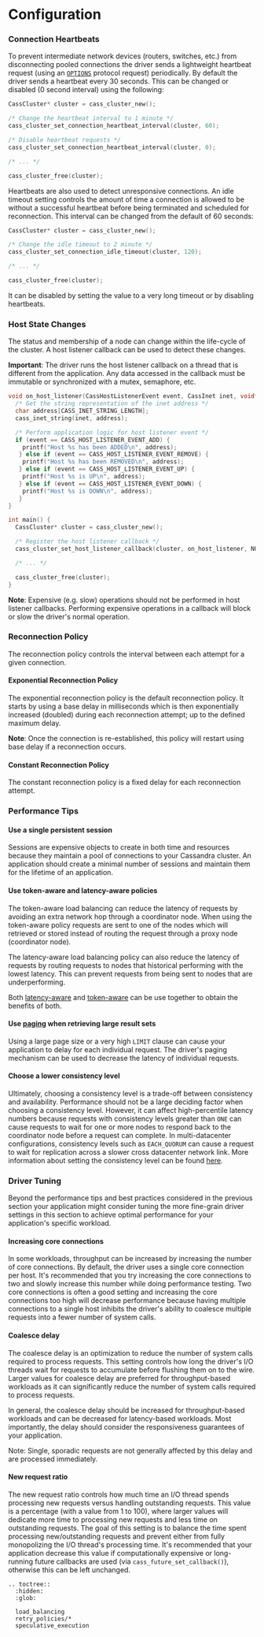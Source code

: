 # Configuration

### Connection Heartbeats

To prevent intermediate network devices (routers, switches, etc.) from
disconnecting pooled connections the driver sends a lightweight heartbeat
request (using an [`OPTIONS`] protocol request) periodically. By default the
driver sends a heartbeat every 30 seconds. This can be changed or disabled (0
second interval) using the following:

```c
CassCluster* cluster = cass_cluster_new();

/* Change the heartbeat interval to 1 minute */
cass_cluster_set_connection_heartbeat_interval(cluster, 60);

/* Disable heartbeat requests */
cass_cluster_set_connection_heartbeat_interval(cluster, 0);

/* ... */

cass_cluster_free(cluster);
```
Heartbeats are also used to detect unresponsive connections. An idle timeout
setting controls the amount of time a connection is allowed to be without a
successful heartbeat before being terminated and scheduled for reconnection. This
interval can be changed from the default of 60 seconds:

```c
CassCluster* cluster = cass_cluster_new();

/* Change the idle timeout to 2 minute */
cass_cluster_set_connection_idle_timeout(cluster, 120);

/* ... */

cass_cluster_free(cluster);
```

It can be disabled by setting the value to a very long timeout or by disabling
heartbeats.

### Host State Changes

The status and membership of a node can change within the life-cycle of the
cluster. A host listener callback can be used to detect these changes.

**Important**: The driver runs the host listener callback on a thread that is
               different from the application. Any data accessed in the
               callback must be immutable or synchronized with a mutex,
               semaphore, etc.

```c
void on_host_listener(CassHostListenerEvent event, CassInet inet, void* data) {
  /* Get the string representation of the inet address */
  char address[CASS_INET_STRING_LENGTH];
  cass_inet_string(inet, address);

  /* Perform application logic for host listener event */
  if (event == CASS_HOST_LISTENER_EVENT_ADD) {
    printf("Host %s has been ADDED\n", address);
   } else if (event == CASS_HOST_LISTENER_EVENT_REMOVE) {
    printf("Host %s has been REMOVED\n", address);
   } else if (event == CASS_HOST_LISTENER_EVENT_UP) {
    printf("Host %s is UP\n", address);
   } else if (event == CASS_HOST_LISTENER_EVENT_DOWN) {
    printf("Host %s is DOWN\n", address);
   }
}

int main() {
  CassCluster* cluster = cass_cluster_new();

  /* Register the host listener callback */
  cass_cluster_set_host_listener_callback(cluster, on_host_listener, NULL);

  /* ... */

  cass_cluster_free(cluster);
}
```

**Note**: Expensive (e.g. slow) operations should not be performed in host
          listener callbacks. Performing expensive operations in a callback
          will block or slow the driver's normal operation.

### Reconnection Policy

The reconnection policy controls the interval between each attempt for a given
connection.

#### Exponential Reconnection Policy

The exponential reconnection policy is the default reconnection policy. It
starts by using a base delay in milliseconds which is then exponentially
increased (doubled) during each reconnection attempt; up to the defined maximum
delay.

**Note**: Once the connection is re-established, this policy will restart using
          base delay if a reconnection occurs.

#### Constant Reconnection Policy

The constant reconnection policy is a fixed delay for each reconnection
attempt.

### Performance Tips

#### Use a single persistent session

Sessions are expensive objects to create in both time and resources because they
maintain a pool of connections to your Cassandra cluster. An application should
create a minimal number of sessions and maintain them for the lifetime of an
application.

#### Use token-aware and latency-aware policies

The token-aware load balancing can reduce the latency of requests by avoiding an
extra network hop through a coordinator node. When using the token-aware policy
requests are sent to one of the nodes which will retrieved or stored instead of
routing the request through a proxy node (coordinator node).

The latency-aware load balancing policy can also reduce the latency of requests
by routing requests to nodes that historical performing with the lowest latency.
This can prevent requests from being sent to nodes that are underperforming.

Both [latency-aware] and [token-aware] can be use together to obtain the benefits of
both.

#### Use [paging] when retrieving large result sets

Using a large page size or a very high `LIMIT` clause can cause your application
to delay for each individual request. The driver's paging mechanism can be used
to decrease the latency of individual requests.

#### Choose a lower consistency level

Ultimately, choosing a consistency level is a trade-off between consistency and
availability. Performance should not be a large deciding factor when choosing a
consistency level. However, it can affect high-percentile latency numbers
because requests with consistency levels greater than `ONE` can cause requests
to wait for one or more nodes to respond back to the coordinator node before a
request can complete. In multi-datacenter configurations, consistency levels such as
`EACH_QUORUM` can cause a request to wait for replication across a slower cross
datacenter network link.  More information about setting the consistency level
can be found [here](http://datastax.github.io/cpp-driver/topics/basics/consistency/).

### Driver Tuning

Beyond the performance tips and best practices considered in the previous
section your application might consider tuning the more fine-grain driver
settings in this section to achieve optimal performance for your application's
specific workload.

#### Increasing core connections

In some workloads, throughput can be increased by increasing the number of core
connections. By default, the driver uses a single core connection per host. It's
recommended that you try increasing the core connections to two and slowly
increase this number while doing performance testing. Two core connections is
often a good setting and increasing the core connections too high will decrease
performance because having multiple connections to a single host inhibits the
driver's ability to coalesce multiple requests into a fewer number of system
calls.

#### Coalesce delay

The coalesce delay is an optimization to reduce the number of system calls
required to process requests. This setting controls how long the driver's I/O
threads wait for requests to accumulate before flushing them on to the wire.
Larger values for coalesce delay are preferred for throughput-based workloads as
it can significantly reduce the number of system calls required to process
requests.

In general, the coalesce delay should be increased for throughput-based
workloads and can be decreased for latency-based workloads. Most importantly,
the delay should consider the responsiveness guarantees of your application.

Note: Single, sporadic requests are not generally affected by this delay and
are processed immediately.

#### New request ratio

The new request ratio controls how much time an I/O thread spends processing new
requests versus handling outstanding requests. This value is a percentage (with
a value from 1 to 100), where larger values will dedicate more time to
processing new requests and less time on outstanding requests. The goal of this
setting is to balance the time spent processing new/outstanding requests and
prevent either from fully monopolizing the I/O thread's processing time. It's
recommended that your application decrease this value if computationally
expensive or long-running future callbacks are used (via
`cass_future_set_callback()`), otherwise this can be left unchanged.

[`allow_remote_dcs_for_local_cl`]: http://datastax.github.io/cpp-driver/api/struct.CassCluster#1a46b9816129aaa5ab61a1363489dccfd0
[`OPTIONS`]: https://github.com/apache/cassandra/blob/cassandra-3.0/doc/native_protocol_v3.spec
[token-aware]: http://datastax.github.io/cpp-driver/topics/configuration#latency-aware-routing
[latency-aware]: http://datastax.github.io/cpp-driver/topics/configuration#token-aware-routing
[paging]: http://datastax.github.io/cpp-driver/topics/basics/handling_results#paging

```{eval-rst}
.. toctree::
  :hidden:
  :glob:

  load_balancing
  retry_policies/*
  speculative_execution
```
